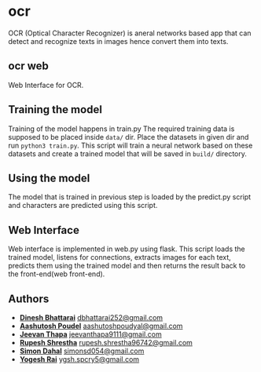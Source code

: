 # ocr
OCR (Optical Character Recognizer) is  aneral networks based app that can detect and recognize texts in images hence convert them into texts.

## ocr web
Web Interface for OCR.

## Training the model
Training of the model happens in train.py
The required training data is supposed to be placed inside ``data/`` dir. Place the datasets in given dir and run ``python3 train.py``. This script will train a neural network based on these datasets and create a trained model that will be saved in ``build/`` directory.

## Using the model
The model that is trained in previous step is loaded by the predict.py script and characters are predicted using this script.

## Web Interface
Web interface is implemented in web.py using flask. This script loads the trained model, listens for connections, extracts images for each text, predicts them using the trained model and then returns the result back to the front-end(web front-end).

## Authors
* **[Dinesh Bhattarai](https://github.com/dineshdb)** <dbhattarai252@gmail.com> 
* **[Aashutosh Poudel](https://github.com/atosh502)** <aashutoshpoudyal@gmail.com>
* **[Jeevan Thapa](https://github.com/jeevan9111)** <jeevanthapa9111@gmail.com>
* **[Rupesh Shrestha](https://github.com/rupesh1439)** <rupesh.shrestha96742@gmail.com>
* **[Simon Dahal](https://github.com/simonsd054)** <simonsd054@gmail.com>
* **[Yogesh Rai](https://github.com/ygsh.spcry5)** <ygsh.spcry5@gmail.com>
